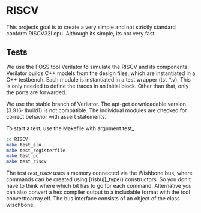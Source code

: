 # RISCV
This projects goal is to create a very simple and not strictly standard conform RISCV32I cpu. Although its simple, its not very fast

## Tests
We use the FOSS tool Verilator to simulate the RISCV and its components. Verilator builds C++ models from the design files,
which are instantiated in a C++ testbench. Each module is instantiated in a test wrapper (tst_\*.v). This is only needed
to define the traces in an initial block. Other than that, only the ports are forwarded.  

We use the stable branch of Verilator. The apt-get downloadable version (3.916-1build1) is not compatible.
The individual modules are checked for correct behavior with assert statements.

To start a test, use the Makefile with argument test_<modulename>  
```bash
cd RISCV
make test_alu
make test_registerfile
make test_pc
make test_riscv
```

The test *test_riscv* uses a memory connected via the Wishbone bus, where commands can be created using [risbuj]_type() constructors.
So you don't have to think where which bit has to go for each command. Alternative you can also convert a hex compiler output to a includable
format with the tool converttoarray.elf. The bus interface consists of an object of the class wischbone.
  
